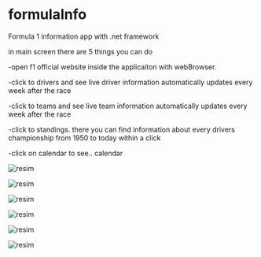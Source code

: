 # formulaInfo
Formula 1 information app with .net framework

in main screen there are 5 things you can do

-open f1 official website inside the applicaiton with webBrowser.

-click to drivers and see live driver information automatically updates every week after the race

-click to teams and see live team information automatically updates every week after the race

-click to standings. there you can find information about every drivers championship from 1950 to today within a click

-click on calendar to see.. calendar

![resim](https://user-images.githubusercontent.com/71318378/141976057-51d57881-4812-4212-a75d-f1b47d83f8b6.png)

![resim](https://user-images.githubusercontent.com/71318378/141976094-1d97fd71-b825-4c69-bc52-41dea692647c.png)

![resim](https://user-images.githubusercontent.com/71318378/141976138-c079d8ce-3911-4249-94db-9de3ad983d9e.png)

![resim](https://user-images.githubusercontent.com/71318378/141976175-d500f643-4e6a-4c3d-bf3f-9cf2c1e384c8.png)

![resim](https://user-images.githubusercontent.com/71318378/142575945-f8dbee84-1060-4c91-bdb5-e4029c358d4e.png)

![resim](https://user-images.githubusercontent.com/71318378/142575991-ed3a9543-c8a8-4db0-bc9d-ebfb6e0d242f.png)
